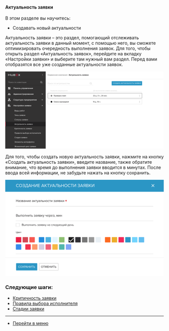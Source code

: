 #### Актуальность заявки
В этом разделе вы научитесь:
- Создавать новый актуальности

Актуальность заявки – это раздел, помогающий отслеживать актуальность заявки в данный момент, с помощью него, вы сможете оптимизировать очередность выполнения заявок. Для того, чтобы открыть раздел «Актуальность заявок», перейдите на вкладку «Настройки заявки» и выберите там нужный вам раздел. Перед вами отобразятся все уже созданные актуальности заявок.

![actual1](/attachments/images/FAQ_RU/Actuality/actual1.png)

Для того, чтобы создать новую актуальность заявки, нажмите на кнопку «Создать актуальность заявки», введите название, также обратите внимание, что время до выполнения заявки вводится в минутах. После ввода всей информации, не забудьте нажать на кнопку сохранить.

![actual2](/attachments/images/FAQ_RU/Actuality/actual2.png)



### Следующие шаги:
- [Критичность заявки](./Criticality.md)
- [Правила выбора исполнителя](./RulesOfChoice.md)
- [Стадии заявки](./StageType.md)

____
- [Перейти в меню](http://wiki.hubex.ru)
